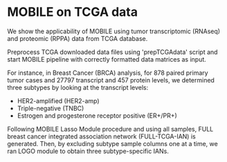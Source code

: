 # MOBILE on TCGA data

We show the applicability of MOBILE using tumor transcriptomic (RNAseq) and proteomic (RPPA) data from TCGA database. 

Preprocess TCGA downloaded data files using 'prepTCGAdata' script and start MOBILE pipeline with correctly formatted data matrices as input. 

For instance, in Breast Cancer (BRCA) analysis, for 878 paired primary tumor cases and 27797 transcript and 457 protein levels, we determined three subtypes by looking at the transcript levels:

- HER2-amplified (HER2-amp)
- Triple-negative (TNBC)
- Estrogen and progesterone receptor positive (ER+/PR+)

Following MOBILE Lasso Module procedure and using all samples, FULL breast cancer integrated association network (FULL-TCGA-IAN) is generated. 
Then, by excluding subtype sample columns one at a time, we ran LOGO module to obtain three subtype-specific IANs.
